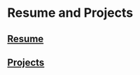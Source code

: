# Resume and Projects

## [Resume](https://aggarwalvansh.github.io/resume/index.html)
## [Projects](https://aggarwalvansh.github.io/projects/index.html)
